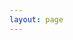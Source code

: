 ```yaml
---
layout: page
---
```


<script setup>
import {
  VPTeamPage,
  VPTeamPageTitle,
  VPTeamMembers,
  VPTeamPageSection
} from 'vitepress/theme'

const coreMembers = [
  {
    avatar: 'https://www.github.com/mrredmouth.png',
    name: 'CCG',
    title: 'Creator',
    links: [
      { icon: 'github', link: 'https://github.com/mrredmouth' },
    ]
  },
]
const partners = [
  {
    avatar: 'https://www.github.com/mrredmouth.png',
    name: 'CCG',
    title: 'Creator',
    links: [
      { icon: 'github', link: 'https://github.com/mrredmouth' },
    ]
  },
  {
    avatar: 'https://www.github.com/yyx990803.png',
    name: 'Evan You',
    title: 'Partner',
    links: [
      { icon: 'github', link: 'https://github.com/yyx990803' },
      { icon: 'twitter', link: 'https://twitter.com/youyuxi' }
    ]
  },
]

</script>

<VPTeamPage>
  <VPTeamPageTitle>
    <template #title>Our Team</template>
    <template #lead>...</template>
  </VPTeamPageTitle>
  <VPTeamMembers size="medium" :members="coreMembers" />
  <VPTeamPageSection>
    <template #title>Partners</template>
    <template #lead>...</template>
    <template #members>
      <VPTeamMembers size="small" :members="partners" />
    </template>
  </VPTeamPageSection>
</VPTeamPage>